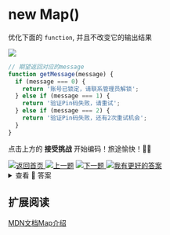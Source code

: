 # new Map()

优化下面的 `function`, 并且不改变它的输出结果

<a><img src='https://img.shields.io/badge/-%E5%BC%80%E5%A7%8B%E6%8C%91%E6%88%98-blue'/></a>

```js
// 期望返回对应的message
function getMessage(message) {
  if (message === 0) {
    return '账号已锁定，请联系管理员解锁';
  } else if (message === 1) {
    return '验证Pin码失败，请重试';
  } else if (message === 2) {
    return '验证Pin码失败，还有2次重试机会';
  }
}

```

点击上方的 **接受挑战** 开始编码！旅途愉快！👍🏻

<a href='https://github.com/2462870727/show-your-code' target="_blank">
<img alt='返回首页' src='https://img.shields.io/badge/-%E8%BF%94%E5%9B%9E%E9%A6%96%E9%A1%B5-lightgrey' />
</a><a href='https://github.com/2462870727/show-your-code/blob/main/questions/05-default-value/README.md' target="_blank"><img alt='上一题' src='https://img.shields.io/badge/-%E2%AC%86%EF%B8%8F%E4%B8%8A%E4%B8%80%E9%A2%98-orange' /></a>
<a href='https://github.com/2462870727/show-your-code/blob/main/questions/05-default-value/README.md' target="_blank">
<img alt='下一题' src='https://img.shields.io/badge/-%E2%AC%87%EF%B8%8F%E4%B8%8B%E4%B8%80%E9%A2%98-success' />
</a><a href="https://github.com/2462870727/show-your-code/issues/new?title=04-repater-string&labels=answer&template=issue.md" ><img src='https://img.shields.io/badge/-%E6%88%91%E6%9C%89%E6%9B%B4%E5%A5%BD%E7%9A%84%E8%A7%A3%E7%AD%94-blue' alt='我有更好的答案' /></a>

<br>
<details><summary>查看 👀 答案</summary>

<br>

```js

function getMessage(message) {
  const codeMap = new Map([
    [0, '账号已锁定，请联系管理员解锁'],
    [1, '验证Pin码失败，请重试'],
    [2, '初始密码，请修改默认初始密码'],
  ])
  return codeMap.get(message)
}
```

使用 `Map` 数据结构能够更好的帮助我们获取到对应的提示信息，并且可以更好的扩展代码。
<br>
</details>

## 扩展阅读

[MDN文档Map介绍](https://developer.mozilla.org/zh-CN/docs/Web/JavaScript/Reference/Global_Objects/Map)
